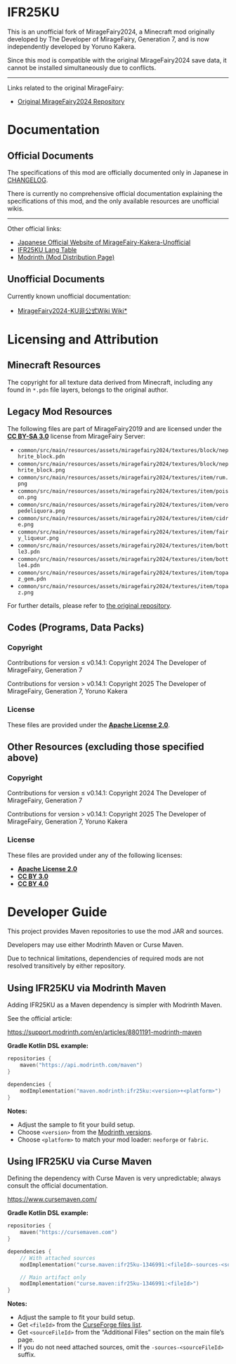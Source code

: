 # IFR25KU

This is an unofficial fork of MirageFairy2024, a Minecraft mod originally developed by The Developer of MirageFairy, Generation 7, and is now independently developed by Yoruno Kakera.

Since this mod is compatible with the original MirageFairy2024 save data, it cannot be installed simultaneously due to conflicts.

---

Links related to the original MirageFairy:

- [Original MirageFairy2024 Repository](https://github.com/MirageFairy/MirageFairy2024)

# Documentation

## Official Documents

The specifications of this mod are officially documented only in Japanese in [CHANGELOG](https://mirrgieriana.github.io/IFR25KU/CHANGELOG.html).

There is currently no comprehensive official documentation explaining the specifications of this mod, and the only available resources are unofficial wikis.

---

Other official links:

- [Japanese Official Website of MirageFairy-Kakera-Unofficial](https://miragefairy-kakera-unofficial.notion.site/)
- [IFR25KU Lang Table](https://mirrgieriana.github.io/IFR25KU/lang_table.html)
- [Modrinth (Mod Distribution Page)](https://modrinth.com/mod/ifr25ku)

## Unofficial Documents

Currently known unofficial documentation:

- [MirageFairy2024-KU非公式Wiki Wiki*](https://wikiwiki.jp/mifai2024/)

# Licensing and Attribution

## Minecraft Resources

The copyright for all texture data derived from Minecraft, including any found in `*.pdn` file layers, belongs to the original author.

## Legacy Mod Resources

The following files are part of MirageFairy2019 and are licensed under the **[CC BY-SA 3.0](https://creativecommons.org/licenses/by-sa/3.0/)** license from MirageFairy Server:

- `common/src/main/resources/assets/miragefairy2024/textures/block/nephrite_block.pdn`
- `common/src/main/resources/assets/miragefairy2024/textures/block/nephrite_block.png`
- `common/src/main/resources/assets/miragefairy2024/textures/item/rum.png`
- `common/src/main/resources/assets/miragefairy2024/textures/item/poison.png`
- `common/src/main/resources/assets/miragefairy2024/textures/item/veropedeliquora.png`
- `common/src/main/resources/assets/miragefairy2024/textures/item/cidre.png`
- `common/src/main/resources/assets/miragefairy2024/textures/item/fairy_liqueur.png`
- `common/src/main/resources/assets/miragefairy2024/textures/item/bottle3.pdn`
- `common/src/main/resources/assets/miragefairy2024/textures/item/bottle4.pdn`
- `common/src/main/resources/assets/miragefairy2024/textures/item/topaz_gem.pdn`
- `common/src/main/resources/assets/miragefairy2024/textures/item/topaz.png`

For further details, please refer to [the original repository](https://github.com/MirageFairy/MirageFairy2019).

## Codes (Programs, Data Packs)

### Copyright

Contributions for version ≤ v0.14.1: Copyright 2024 The Developer of MirageFairy, Generation 7

Contributions for version > v0.14.1: Copyright 2025 The Developer of MirageFairy, Generation 7, Yoruno Kakera

### License

These files are provided under the **[Apache License 2.0](LICENSE)**.

## Other Resources (excluding those specified above)

### Copyright

Contributions for version ≤ v0.14.1: Copyright 2024 The Developer of MirageFairy, Generation 7

Contributions for version > v0.14.1: Copyright 2025 The Developer of MirageFairy, Generation 7, Yoruno Kakera

### License

These files are provided under any of the following licenses:

- **[Apache License 2.0](LICENSE)**
- **[CC BY 3.0](https://creativecommons.org/licenses/by/3.0/)**
- **[CC BY 4.0](https://creativecommons.org/licenses/by/4.0/)**

# Developer Guide

This project provides Maven repositories to use the mod JAR and sources.

Developers may use either Modrinth Maven or Curse Maven.

Due to technical limitations, dependencies of required mods are not resolved transitively by either repository.

## Using IFR25KU via Modrinth Maven

Adding IFR25KU as a Maven dependency is simpler with Modrinth Maven.

See the official article:

https://support.modrinth.com/en/articles/8801191-modrinth-maven

**Gradle Kotlin DSL example:**

```kotlin
repositories {
    maven("https://api.modrinth.com/maven")
}

dependencies {
    modImplementation("maven.modrinth:ifr25ku:<version>+<platform>")
}
```

**Notes:**

- Adjust the sample to fit your build setup.
- Choose `<version>` from the [Modrinth versions](https://modrinth.com/mod/ifr25ku/versions).
- Choose `<platform>` to match your mod loader: `neoforge` or `fabric`.

## Using IFR25KU via Curse Maven

Defining the dependency with Curse Maven is very unpredictable; always consult the official documentation.

https://www.cursemaven.com/

**Gradle Kotlin DSL example:**

```kotlin
repositories {
    maven("https://cursemaven.com")
}

dependencies {
    // With attached sources
    modImplementation("curse.maven:ifr25ku-1346991:<fileId>-sources-<sourceFileId>")

    // Main artifact only
    modImplementation("curse.maven:ifr25ku-1346991:<fileId>")
}
```

**Notes:**

- Adjust the sample to fit your build setup.
- Get `<fileId>` from the [CurseForge files list](https://www.curseforge.com/minecraft/mc-mods/ifr25ku/files).
- Get `<sourceFileId>` from the “Additional Files” section on the main file’s page.
- If you do not need attached sources, omit the `-sources-<sourceFileId>` suffix.

